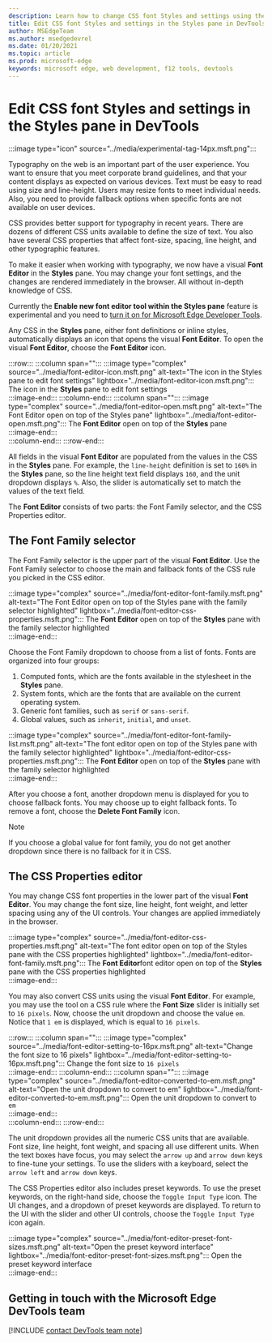 ```yaml
---
description: Learn how to change CSS font Styles and settings using the Styles pane in Microsoft Edge DevTools.
title: Edit CSS font Styles and settings in the Styles pane in DevTools
author: MSEdgeTeam
ms.author: msedgedevrel
ms.date: 01/20/2021
ms.topic: article
ms.prod: microsoft-edge
keywords: microsoft edge, web development, f12 tools, devtools
---
```

# Edit CSS font Styles and settings in the Styles pane in DevTools

:::image type="icon" source="../media/experimental-tag-14px.msft.png":::  

Typography on the web is an important part of the user experience.  You want to ensure that you meet corporate brand guidelines, and that your content displays as expected on various devices.  Text must be easy to read using size and line-height.  Users may resize fonts to meet individual needs.  Also, you need to provide fallback options when specific fonts are not available on user devices.  

CSS provides better support for typography in recent years.  There are dozens of different CSS units available to define the size of text.  You also have several CSS properties that affect font-size, spacing, line height, and other typographic features.  

To make it easier when working with typography, we now have a visual **Font Editor** in the **Styles** pane.  You may change your font settings, and the changes are rendered immediately in the browser.  All without in-depth knowledge of CSS.  

Currently the **Enable new font editor tool within the Styles pane** feature is experimental and you need to [turn it on for Microsoft Edge Developer Tools][DevtoolsExperimentalFeaturesIndexTurnOnExperimentalFeatures].  

Any CSS in the **Styles** pane, either font definitions or inline styles, automatically displays an icon that opens the visual **Font Editor**.  To open the visual **Font Editor**, choose the **Font Editor** icon.  

:::row:::
   :::column span="":::
      :::image type="complex" source="../media/font-editor-icon.msft.png" alt-text="The icon in the Styles pane to edit font settings" lightbox="../media/font-editor-icon.msft.png":::
         The icon in the **Styles** pane to edit font settings  
      :::image-end:::
   :::column-end:::
   :::column span="":::
      :::image type="complex" source="../media/font-editor-open.msft.png" alt-text="The Font Editor open on top of the Styles pane" lightbox="../media/font-editor-open.msft.png":::
         The **Font Editor** open on top of the **Styles** pane  
      :::image-end:::  
   :::column-end:::
:::row-end:::  

All fields in the visual **Font Editor** are populated from the values in the CSS in the **Styles** pane.  For example, the `line-height` definition is set to `160%` in the **Styles** pane, so the line height text field displays `160`, and the unit dropdown displays `%`.  Also, the slider is automatically set to match the values of the text field.  

The **Font Editor** consists of two parts:  the Font Family selector, and the CSS Properties editor.  

## The Font Family selector  

The Font Family selector is the upper part of the visual **Font Editor**.  Use the Font Family selector to choose the main and fallback fonts of the CSS rule you picked in the CSS editor.  

:::image type="complex" source="../media/font-editor-font-family.msft.png" alt-text="The Font Editor open on top of the Styles pane with the family selector highlighted" lightbox="../media/font-editor-css-properties.msft.png":::
   The **Font Editor** open on top of the **Styles** pane with the family selector highlighted  
:::image-end:::  

Choose the Font Family dropdown to choose from a list of fonts.  Fonts are organized into four groups:  

1.  Computed fonts, which are the fonts available in the stylesheet in the **Styles** pane.  
1.  System fonts, which are the fonts that are available on the current operating system.  
1.  Generic font families, such as `serif` or `sans-serif`.  
1.  Global values, such as `inherit`, `initial`, and `unset`.  

:::image type="complex" source="../media/font-editor-font-family-list.msft.png" alt-text="The font editor open on top of the Styles pane with the family selector highlighted" lightbox="../media/font-editor-css-properties.msft.png":::
   The **Font Editor** open on top of the **Styles** pane with the family selector highlighted  
:::image-end:::  

After you choose a font, another dropdown menu is displayed for you to choose fallback fonts.  You may choose up to eight fallback fonts.  To remove a font, choose the **Delete Font Family** icon.  

<!--:::image type="complex" source="../media/font-editor-defining-fonts.msft.png" alt-text="The font editor with a defined list of fonts and fallback fonts" lightbox="../media/font-editor-defining-fonts.msft.png":::
   The **Font Editor** with a defined list of fonts and fallback fonts highlighted  
:::image-end:::  -->

> [!NOTE]
> If you choose a global value for font family, you do not get another dropdown since there is no fallback for it in CSS.  

## The CSS Properties editor  

You may change CSS font properties in the lower part of the visual **Font Editor**.  You may change the font size, line height, font weight, and letter spacing using any of the UI controls.  Your changes are applied immediately in the browser.  

:::image type="complex" source="../media/font-editor-css-properties.msft.png" alt-text="The font editor open on top of the Styles pane with the CSS properties highlighted" lightbox="../media/font-editor-font-family.msft.png":::
   The **Font Editor**font editor open on top of the **Styles** pane with the CSS properties highlighted  
:::image-end:::  

You may also convert CSS units using the visual **Font Editor**.  For example, you may use the tool on a CSS rule where the **Font Size** slider is initially set to `16 pixels`.  Now, choose the unit dropdown and choose the value `em`.  Notice that `1 em` is displayed, which is equal to `16 pixels`.  

:::row:::
   :::column span="":::
      :::image type="complex" source="../media/font-editor-setting-to-16px.msft.png" alt-text="Change the font size to 16 pixels" lightbox="../media/font-editor-setting-to-16px.msft.png":::
         Change the font size to `16 pixels`  
      :::image-end:::
   :::column-end:::
   :::column span="":::
      :::image type="complex" source="../media/font-editor-converted-to-em.msft.png" alt-text="Open the unit dropdown to convert to em" lightbox="../media/font-editor-converted-to-em.msft.png":::
         Open the unit dropdown to convert to `em`  
      :::image-end:::  
   :::column-end:::
:::row-end:::  

The unit dropdown provides all the numeric CSS units that are available.  Font size, line height, font weight, and spacing all use different units.  When the text boxes have focus, you may select the `arrow up` and `arrow down` keys to fine-tune your settings.  To use the sliders with a keyboard, select the `arrow left` and `arrow down` keys.  

The CSS Properties editor also includes preset keywords.  To use the preset keywords, on the right-hand side, choose the `Toggle Input Type` icon.  The UI changes, and a dropdown of preset keywords are displayed.  To return to the UI with the slider and other UI controls, choose the `Toggle Input Type` icon again.  

:::image type="complex" source="../media/font-editor-preset-font-sizes.msft.png" alt-text="Open the preset keyword interface" lightbox="../media/font-editor-preset-font-sizes.msft.png":::
   Open the preset keyword interface  
:::image-end:::  

## Getting in touch with the Microsoft Edge DevTools team  

[!INCLUDE [contact DevTools team note](../includes/contact-devtools-team-note.md)]  

<!-- links -->  

[DevtoolsIndex]: ../index.md "Microsoft Edge (Chromium) Developer Tools | Microsoft Docs"  
[DevtoolsExperimentalFeaturesIndex]: ../experimental-features/index.md "Experimental features | Microsoft Docs"  
[DevtoolsExperimentalFeaturesIndexTurnOnExperimentalFeatures]: ../experimental-features/index.md#turn-on-experimental-features "Turn on experimental features - Experimental features | Microsoft Docs"  
